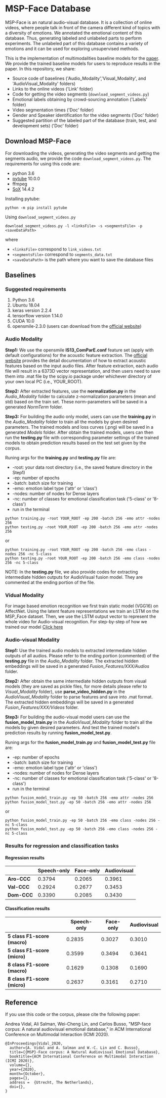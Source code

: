 # MSP-Face Database
MSP-Face is an natural audio-visual database. It is a collection of online videos, where people talk in front of the camera different kind of topics  with a diversity of emotions. We annotated the emotional content of this database. Thus, generating labeled and unlabeled parts to perform experiments. The unlabeled part of this database contains a variety of emotions and it can be used for exploring unsupervised methods. 

This is the implementation of multimodalities baseline models for the [paper](https://ecs.utdallas.edu/research/researchlabs/msp-lab/publications/Vidal_2020.pdf). We provide the trained baseline models for users to reproduce results in the paper.
In this repository, we share:

* Source code of baselines ('Audio_Modality','Visual_Modality', and 'AudioVisual_Modality' folders)
* Links to the online videos ('Link' folder)
* Code for getting the video segments (```download_segment_videos.py```)
* Emotional labels obtaining by crowd-sourcing annotation ('Labels' folder)
* Video segmentation times ('Doc' folder)
* Gender and Speaker identification for the video segments ('Doc' folder)
* Suggested partition of the labeled part of the database (train, test, and development sets) ('Doc' folder)

## Download MSP-Face
For downloading the videos, generating the video segments and getting the segments audio, we provide the code ```download_segment_videos.py```. The requirements for using this code are:
- python 3.6
- [pytube](https://github.com/pytube/pytube) 10.0.0
- ffmpeg
- [SoX](http://sox.sourceforge.net/Main/HomePage) 14.4.2

Installing pytube:
```
python -m pip install pytube
```

Using ```download_segment_videos.py```
```
download_segment_videos.py -l <linksFile> -s <segmentsFile> -p <saveDataPath>
```
where
- ```<linksFile>``` correspond to ```link_videos.txt```
- ```<segmentsFile>``` correspond to ```segments_data.txt```
- ```<saveDataPath>``` is the path where you want to save the database files

## Baselines
### Suggested requirements
1. Python 3.6
2. Ubuntu 18.04
3. keras version 2.2.4
4. tensorflow version 1.14.0
5. CUDA 10.0
6. opensmile-2.3.0 (users can download from the [official website](https://www.audeering.com/opensmile/))



### Audio Modality
**Step1:** We use the opensmile **IS13_ComParE.conf** feature set (apply with default configurations) for the acoustic feature extraction. The [official website](https://audeering.github.io/opensmile/about.html#capabilities) provides the detail documentation of how to extract acoustic features based on the input audio files. After feature extraction, each audio file will result in a 6373D vector representation, and then users need to save them into .mat file by the scipy.io package under whichever directory of your own local PC (i.e., YOUR_ROOT).

**Step2:** After extracted features, use the **normalization.py** in the *Audio_Modality* folder to calculate z-normalization parameters (mean and std) based on the train set. These norm-parameters will be saved in a generated *NormTerm* folder.

**Step3:** For building the audio only model, users can use the **training.py** in the *Audio_Modality* folder to train all the models by given desired parameters. The trained models and loss curves (.png) will be saved in a generated *Models* folder. After obtain the trained models, users can then run the **testing.py** file with corresponding parameter settings of the trained models to obtain prediction results based on the test set given by the corpus.

Runing args for the **training.py** and **testing.py** file are:
   * -root: your data root directory (i.e., the saved feature directory in the Step1)
   * -ep: number of epochs
   * -batch: batch size for training
   * -emo: emotion label type ('attr' or 'class')
   * -nodes: number of nodes for Dense layers
   * -nc: number of classes for emotional classification task ('5-class' or '8-class') 
   * run in the terminal

```
python training.py -root YOUR_ROOT -ep 200 -batch 256 -emo attr -nodes 256
python testing.py -root YOUR_ROOT -ep 200 -batch 256 -emo attr -nodes 256
```
or
```
python training.py -root YOUR_ROOT -ep 200 -batch 256 -emo class -nodes 256 -nc 5-class
python testing.py -root YOUR_ROOT -ep 200 -batch 256 -emo class -nodes 256 -nc 5-class
```
NOTE: In the **testing.py** file, we also provide codes for extracting intermediate hidden outputs for AudioVisual fusion model. They are commented at the ending portion of the file.



### Vidual Modality
For image based emotion recognition we first train static model (VGG16) on AffectNet. Using the latent feature representations we train an LSTM on the MSP_Face dataset. Then, we use the LSTM output vector to represent the whole video for Audio-visual recognition. For step-by-step of how we trained our model [Click here](https://github.com/3loi/MSP_Face/tree/master/Visual_Modality)


### Audio-visual Modality
**Step1:** Use the trained audio models to extracted intermediate hidden outputs of all audios. Please refer to the ending portion (commented) of the **testing.py** file in the *Audio_Modality* folder. The extracted hidden embeddings will be saved in a generated *Fusion_Features/XXX/Audios* folder.

**Step2:** After obtain the same intermediate hidden outputs from visual models (they are saved as pickle files, for more details please refer to *Visual_Modality* folder), use **parse_video_hidden.py** in the *AudioVisual_Modality* folder to parse features and save into .mat format. The extracted hidden embeddings will be saved in a generated *Fusion_Features/XXX/Videos* folder.

**Step3:** For building the audio-visual model users can use the **fusion_model_train.py** in the *AudioVisual_Modality* folder to train all the models by given desired parameters. And test the trained model's prediction results by running **fusion_model_test.py**. 

Runing args for the **fusion_model_train.py** and **fusion_model_test.py** file are:
   * -ep: number of epochs
   * -batch: batch size for training
   * -emo: emotion label type ('attr' or 'class')
   * -nodes: number of nodes for Dense layers
   * -nc: number of classes for emotional classification task ('5-class' or '8-class') 
   * run in the terminal

```
python fusion_model_train.py -ep 50 -batch 256 -emo attr -nodes 256
python fusion_model_test.py -ep 50 -batch 256 -emo attr -nodes 256
```
or
```
python fusion_model_train.py -ep 50 -batch 256 -emo class -nodes 256 -nc 5-class
python fusion_model_test.py -ep 50 -batch 256 -emo class -nodes 256 -nc 5-class
```



### Results for regression and classification tasks

#### Regression results
|  | Speech-only | Face-only | Audiovisual|
| --- | --- | --- | --- |
| **Aro-CCC** | 0.3794 | 0.2065 | 0.3961 |
| **Val-CCC** | 0.2924 | 0.2677 | 0.3453 |
| **Dom-CCC** | 0.3390 | 0.2085 | 0.3430 |


#### Classification results
|  | Speech-only | Face-only | Audiovisual|
| --- | --- | --- | --- |
| **5 class F1-score (macro)** | 0.2835 | 0.3027 | 0.3010 |
| **5 class F1-score (micro)** | 0.3599 | 0.3494 | 0.3641 |
| **8 class F1-score (macro)** | 0.1629 | 0.1308 | 0.1690 |
| **8 class F1-score (micro)** | 0.2637 | 0.3161 | 0.2710 |


## Reference
If you use this code or the corpus, please cite the following paper:

Andrea Vidal, Ali Salman, Wei-Cheng Lin, and Carlos Busso, "MSP-face corpus: A natural audiovisual emotional database," in ACM International Conference on Multimodal Interaction (ICMI 2020).

``` 
@InProceedings{Vidal_2020, 
  author={A. Vidal and A. Salman and W.-C. Lin and C. Busso}, 
  title={{MSP}-Face corpus: A Natural Audiovisual Emotional Database},
  booktitle={ACM International Conference on Multimodal Interaction (ICMI 2020)}, 
  volume={},
  year={2020}, 
  month={October}, 
  pages={}, 
  address =  {Utrecht, The Netherlands},
  doi={},
}
```
